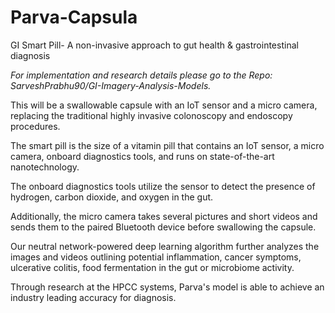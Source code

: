 # Parva-Capsula
GI Smart Pill- A non-invasive approach to gut health & gastrointestinal diagnosis

_For implementation and research details please go to the Repo: SarveshPrabhu90/GI-Imagery-Analysis-Models._

This will be a swallowable capsule with an IoT sensor and a micro camera, replacing the traditional highly invasive colonoscopy and endoscopy procedures. 

The smart pill is the size of a vitamin pill that contains an IoT sensor, a micro camera, onboard diagnostics tools, and runs on state-of-the-art nanotechnology. 

The onboard diagnostics tools utilize the sensor to detect the presence of hydrogen, carbon dioxide, and oxygen in the gut. 

Additionally, the micro camera takes several pictures and short videos and sends them to the paired Bluetooth device before swallowing the capsule. 

Our neutral network-powered deep learning algorithm further analyzes the images and videos outlining potential inflammation, cancer symptoms, ulcerative colitis, food fermentation in the gut or microbiome activity. 

Through research at the HPCC systems, Parva's model is able to achieve an industry leading accuracy for diagnosis.

